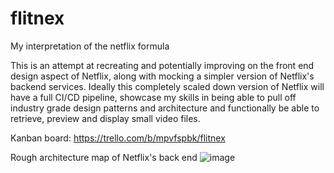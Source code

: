 # flitnex
My interpretation of the netflix formula

This is an attempt at recreating and potentially improving on the front end design aspect of Netflix,
along with mocking a simpler version of Netflix's backend services. Ideally this completely scaled down 
version of Netflix will have a full CI/CD pipeline, showcase my skills in being able to pull off industry
grade design patterns and architecture and functionally be able to retrieve, preview and display 
small video files. 

Kanban board: https://trello.com/b/mpvfspbk/flitnex

Rough architecture map of Netflix's back end
![image](https://user-images.githubusercontent.com/46035498/198685199-29684a39-9f39-4f42-8087-eb40a977f65b.png)

